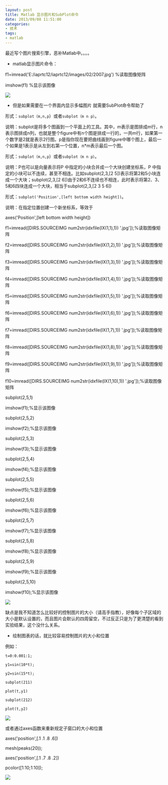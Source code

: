 ```yaml
---
layout: post
title: Matlab 显示图片和SubPlot命令
date: 2013/09/08 11:51:00
categories: 
- 技术
tags: 
- matlab
---
```


最近写个图片搜索引擎，恶补Matlab中。。。。

*   matlab显示图片命令：   

   

   f1=imread('E:/iaprtc12/iaprtc12/images/02/2007.jpg') %读取图像矩阵

   imshow(f1) %显示该图像 

   

![](http://farm5.static.flickr.com/4148/4844653817_3373084ca4.jpg) 

*   但是如果需要在一个界面内显示多幅图片 就需要SubPlot命令帮助了

形式：`subplot（m,n,p`）或者`subplot（m n p）`。

说明：subplot是将多个图画到一个平面上的工具。其中，m表示是图排成m行，n表示图排成n列，也就是整个figure中有n个图是排成一行的，一共m行，如果第一个数字是2就是表示2行图。p是指你现在要把曲线画到figure中哪个图上，最后一个如果是1表示是从左到右第一个位置，n*m表示最后一个图。

形式：`subplot（m,n,p`）或者`subplot（m n p）`。

说明：P也可以是向量表示将P 中指定的小块合并成一个大块创建坐标系，P 中指定的小块可以不连续，甚至不相连。比如subplot(2,3,[2 5])表示将第2和5小块连成一个大块；subplot(2,3,[2 6])由于2和6不连续也不相连，此时表示将第2、3、5和6四块连成一个大块，相当于subplot(2,3,[2 3 5 6])

形式：`subplot('Position',[left bottom width height])`。

说明：在指定位置创建一个新坐标系，等效于

   axes('Position',[left bottom width height])

   f1=imread([DIRS.SOURCEIMG num2str(idxfile(IX(1,1),1)) '.jpg']);%读取图像矩阵

   f2=imread([DIRS.SOURCEIMG num2str(idxfile(IX(1,2),1)) '.jpg']);%读取图像矩阵

   f3=imread([DIRS.SOURCEIMG num2str(idxfile(IX(1,3),1)) '.jpg']);%读取图像矩阵

   f4=imread([DIRS.SOURCEIMG num2str(idxfile(IX(1,4),1)) '.jpg']);%读取图像矩阵

   f5=imread([DIRS.SOURCEIMG num2str(idxfile(IX(1,5),1)) '.jpg']);%读取图像矩阵

   f6=imread([DIRS.SOURCEIMG num2str(idxfile(IX(1,6),1)) '.jpg']);%读取图像矩阵

   f7=imread([DIRS.SOURCEIMG num2str(idxfile(IX(1,7),1)) '.jpg']);%读取图像矩阵

   f8=imread([DIRS.SOURCEIMG num2str(idxfile(IX(1,8),1)) '.jpg']);%读取图像矩阵

   f9=imread([DIRS.SOURCEIMG num2str(idxfile(IX(1,9),1)) '.jpg']);%读取图像矩阵

   f10=imread([DIRS.SOURCEIMG num2str(idxfile(IX(1,10),1)) '.jpg']);%读取图像矩阵

   subplot(2,5,1)

   imshow(f1);%显示该图像 

   subplot(2,5,2)

   imshow(f2);%显示该图像 

   subplot(2,5,3)

   imshow(f3);%显示该图像 

   subplot(2,5,4)

   imshow(f4);%显示该图像 

   subplot(2,5,5)

   imshow(f5);%显示该图像 

   subplot(2,5,6)

   imshow(f6);%显示该图像 

   subplot(2,5,7)

   imshow(f7);%显示该图像 

   subplot(2,5,8)

   imshow(f8);%显示该图像 

   subplot(2,5,9)

   imshow(f9);%显示该图像 

   subplot(2,5,10)

   imshow(f10);%显示该图像 

![](http://farm5.static.flickr.com/4092/4845298204_a827021c2f.jpg)

缺点是我不知道怎么比较好的控制图片的大小（请高手指教），好像每个子区域的大小是默认设置的，而且图片会默认的四周留空，不过反正只是为了更清楚的看到实验结果，这个没什么关系。

*   绘制图表的话，就比较容易控制图片的大小和位置

例如：

    t=0:0.001:1;

    y1=sin(10*t);

    y2=sin(15*t);

    subplot(211)

    plot(t,y1)

    subplot(212)

    plot(t,y2)

![](http://farm5.static.flickr.com/4108/4844679895_d244c2d5c2.jpg)

或者通过axes函数来重新规定子窗口的大小和位置

   axes('position',[.1 .1 .8 .6])

   mesh(peaks(20));  

   axes('position',[.1 .7 .8 .2])  

   pcolor([1:10;1:10]);

![](http://farm5.static.flickr.com/4088/4845251090_0ced059d1b.jpg)

